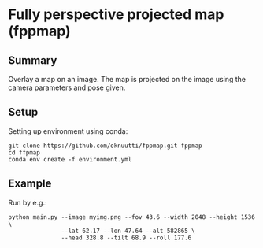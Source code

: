 # Fully perspective projected map (fppmap)

## Summary
Overlay a map on an image. The map is projected on the image using the camera parameters and pose given.

## Setup
Setting up environment using conda:
```
git clone https://github.com/oknuutti/fppmap.git fppmap
cd ffpmap
conda env create -f environment.yml
```

## Example
Run by e.g.:
```
python main.py --image myimg.png --fov 43.6 --width 2048 --height 1536 \
               --lat 62.17 --lon 47.64 --alt 582865 \
               --head 328.8 --tilt 68.9 --roll 177.6
```
